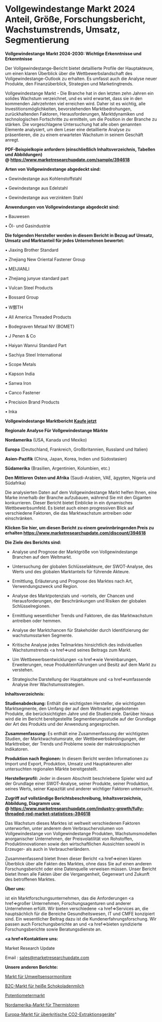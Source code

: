 # Vollgewindestange Markt 2024 Anteil, Größe, Forschungsbericht, Wachstumstrends, Umsatz, Segmentierung

<strong>Vollgewindestange Markt 2024-2030: Wichtige Erkenntnisse und Erkenntnisse</strong>

Der Vollgewindestange-Bericht bietet detaillierte Profile der Hauptakteure, um einen klaren Überblick über die Wettbewerbslandschaft des Vollgewindestange-Outlook zu erhalten. Es umfasst auch die Analyse neuer Produkte, den Finanzüberblick, Strategien und Marketingtrends.

Vollgewindestange Markt - Die Branche hat in den letzten zehn Jahren ein solides Wachstum verzeichnet, und es wird erwartet, dass sie in den kommenden Jahrzehnten viel erreichen wird. Daher ist es wichtig, alle Investitionsmöglichkeiten, bevorstehenden Marktbedrohungen, zurückhaltenden Faktoren, Herausforderungen, Marktdynamiken und technologischen Fortschritte zu ermitteln, um die Position in der Branche zu stärken. Die vorgeschlagene Untersuchung hat alle oben genannten Elemente analysiert, um dem Leser eine detaillierte Analyse zu präsentieren, die zu einem erwarteten Wachstum in seinem Geschäft anregt.

<strong><b>PDF-Beispielkopie anfordern (einschließlich Inhaltsverzeichnis, Tabellen und Abbildungen) @ </b></strong><strong><a href=https://www.marketresearchupdate.com/sample/394618><strong>https://www.marketresearchupdate.com/sample/394618</u></a></strong></strong>

<strong>Arten von Vollgewindestange abgedeckt sind:</strong>

• Gewindestange aus Kohlenstoffstahl

• Gewindestange aus Edelstahl

• Gewindestange aus verzinktem Stahl

<strong>Anwendungen von Vollgewindestange abgedeckt sind:</strong>

• Bauwesen

• Öl- und Gasindustrie

<strong>Die folgenden Hersteller werden in diesem Bericht in Bezug auf Umsatz, Umsatz und Marktanteil für jedes Unternehmen bewertet:</strong>

• Jiaxing Brother Standard

• Zhejiang New Oriental Fastener Group

• MEIJIANLI

• Zhejiang junyue standard part

• Vulcan Steel Products

• Bossard Group

• W鄄TH

• All America Threaded Products

• Bodegraven Metaal NV (BOMET)

• J Penen & Co

• Haiyan Wanrui Standard Part

• Sachiya Steel International

• Scope Metals

• Kapson India

• Sanwa Iron

• Canco Fastener

• Precision Brand Products

• Inka

<strong>Vollgewindestange Marktbericht <a href=https://www.marketresearchupdate.com/buynow/394618>Kaufe jetzt</a></strong>

<strong>Regionale Analyse Für Vollgewindestange Märkte</strong>

<strong>Nordamerika</strong> (USA, Kanada und Mexiko)

<strong>Europa</strong> (Deutschland, Frankreich, Großbritannien, Russland und Italien)

<strong>Asien-Pazifik</strong> (China, Japan, Korea, Indien und Südostasien)

<strong>Südamerika</strong> (Brasilien, Argentinien, Kolumbien, etc.)

<strong>Den Mittleren</strong> <strong>Osten und Afrika</strong> (Saudi-Arabien, VAE, ägypten, Nigeria und Südafrika)

Die analysierten Daten auf dem Vollgewindestange Markt helfen Ihnen, eine Marke innerhalb der Branche aufzubauen, während Sie mit den Giganten konkurrieren. Dieser Bericht bietet Einblicke in ein dynamisches Wettbewerbsumfeld. Es bietet auch einen progressiven Blick auf verschiedene Faktoren, die das Marktwachstum antreiben oder einschränken.

<strong>Klicken Sie hier, um diesen Bericht zu einem gewinnbringenden Preis zu erhalten
</strong><strong><a href=https://www.marketresearchupdate.com/discount/394618>https://www.marketresearchupdate.com/discount/394618</b></u></strong></a>

<strong>Die Ziele des Berichts sind:</strong>

- Analyse und Prognose der Marktgröße von Vollgewindestange Branchen auf dem Weltmarkt.

- Untersuchung der globalen Schlüsselakteure, der SWOT-Analyse, des Werts und des globalen Marktanteils für führende Akteure.

- Ermittlung, Erläuterung und Prognose des Marktes nach Art, Verwendungszweck und Region.

- Analyse des Marktpotenzials und -vorteils, der Chancen und Herausforderungen, der Beschränkungen und Risiken der globalen Schlüsselregionen.

- Ermittlung wesentlicher Trends und Faktoren, die das Marktwachstum antreiben oder hemmen.

- Analyse der Marktchancen für Stakeholder durch Identifizierung der wachstumsstarken Segmente.

- Kritische Analyse jedes Teilmarktes hinsichtlich des individuellen Wachstumstrends <a href=>und</a> seines Beitrags zum Markt.

- Um Wettbewerbsentwicklungen <a href=>wie</a> Vereinbarungen, Erweiterungen, neue Produkteinführungen und Besitz auf dem Markt zu verstehen.

- Strategische Darstellung der Hauptakteure und <a href=>umfas</a>sende Analyse ihrer Wachstumsstrategien.

<strong>Inhaltsverzeichnis:</strong>

<strong>Studienabdeckung:</strong> Enthält die wichtigsten Hersteller, die wichtigsten Marktsegmente, den Umfang der auf dem Weltmarkt angebotenen Produkte, die berücksichtigten Jahre und die Studienziele. Darüber hinaus wird die im Bericht bereitgestellte Segmentierungsstudie auf der Grundlage der Art des Produkts und der Anwendung angesprochen.

<strong>Zusammenfassung:</strong> Es enthält eine Zusammenfassung der wichtigsten Studien, der Marktwachstumsrate, der Wettbewerbsbedingungen, der Markttreiber, der Trends und Probleme sowie der makroskopischen Indikatoren.

<strong>Produktion nach Regionen:</strong> In diesem Bericht werden Informationen zu Import und Export, Produktion, Umsatz und Hauptakteuren aller untersuchten regionalen Märkte bereitgestellt.

<strong>Herstellerprofil:</strong> Jeder in diesem Abschnitt beschriebene Spieler wird auf der Grundlage einer SWOT-Analyse, seiner Produkte, seiner Produktion, seines Werts, seiner Kapazität und anderer wichtiger Faktoren untersucht.

<strong><b>Zugriff auf vollständige Berichtsbeschreibung, Inhaltsverzeichnis, Abbildung, Diagramm usw. @ </b></strong><strong><a href=https://www.marketresearchupdate.com/industry-growth/fully-threaded-rod-market-statistices-394618>https://www.marketresearchupdate.com/industry-growth/fully-threaded-rod-market-statistices-394618</a></strong>

Das Wachstum dieses Marktes ist weltweit verschiedenen Faktoren unterworfen, unter anderem dem Verbrauchervolumen von Vollgewindestange von Vollgewindestange Produkten, Wachstumsmodellen anorganischer Unternehmen, der Preisvolatilität von Rohstoffen, Produktinnovationen sowie den wirtschaftlichen Aussichten sowohl in Erzeuger- als auch in Verbraucherländern.

Zusammenfassend bietet Ihnen dieser Bericht <a href=>einen</a> klaren Überblick über alle Fakten des Marktes, ohne dass Sie auf einen anderen Forschungsbericht oder eine Datenquelle verweisen müssen. Unser Bericht bietet Ihnen alle Fakten über die Vergangenheit, Gegenwart und Zukunft des betroffenen Marktes.

<strong>Über uns:</strong>

 ist ein Marktforschungsunternehmen, das die Anforderungen <a href=>großer</a> Unternehmen, Forschungsagenturen und anderer Unternehmen erfüllt. Wir bieten verschiedene <a href=>Services</a> an, die hauptsächlich für die Bereiche Gesundheitswesen, IT und CMFE konzipiert sind. Ein wesentlicher Beitrag dazu ist die Kundenerfahrungsforschung. Wir passen auch Forschungsberichte an und <a href=>bieten</a> syndizierte Forschungsberichte sowie Beratungsdienste an.

<strong><a href=>Kontaktiere uns:</a></strong>

Market Research Update

Email : sales@marketresearchupdate.com

<strong>Unsere anderen Berichte:</strong>

<a href=https://www.linkedin.com/pulse/environmental-sensor-monitors-market-2023-future>Markt für Umweltsensormonitore</a>

<a href=https://www.linkedin.com/pulse/hot-chocolate-milk-b2c-market-growth-possibilities-analysis>B2C-Markt für heiße Schokoladenmilch</a>

<a href=https://www.linkedin.com/pulse/potentiometer-market-size-share-outlook-growth-prospects>Potentiometermarkt</a>

<a href=https://www.linkedin.com/pulse/north-america-thermistors-market-2023-2030-coverage>Nordamerika-Markt für Thermistoren</a>

<a href=https://www.linkedin.com/pulse/europe-supercritical-co2-extraction-equipment-market>Europa-Markt für überkritische CO2-Extraktionsgeräte</a>"
